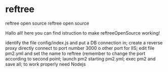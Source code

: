 # reftree
reftree open source
reftree open source

Hallo all!
here you can find istruction to make reftreeOpenSource working!

identify the file config/index.js and put a DB connection in;
create a reverse proxy directly connect to port number 3000 o other port for IIS;
edit file pm2.yml and set the name to reftree (remember to change the port according to second point;
launch pm2 starting pm2.yml;
exec pm2 and save all;
to work properly need Nodejs
